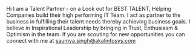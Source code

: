 Hi I am a Talent Partner - on a Look out for BEST TALENT, 
Helping Companies build their high performing IT Team.
I act as partner to the business in fulfilling their talent needs thereby achieving business goals. 
I believe in Inspirational Leadership by bringing in Trust, Enthusiasm & Optimism in the team.
If you are scouting for new opportunities you can connect with me at saumya.singh@akalinfosys.com
